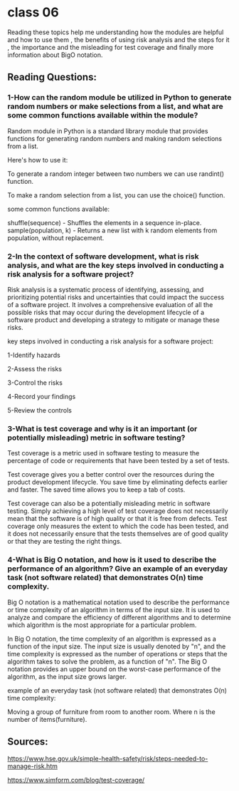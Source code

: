 
# class 06

Reading these topics help me understanding how the modules are helpful and how to use them , the benefits of using risk analysis and the steps for it , the importance and the misleading for test coverage and finally more information about BigO notation.

## Reading Questions:  

### 1-How can the random module be utilized in Python to generate random numbers or make selections from a list, and what are some common functions available within the module?

Random module in Python is a standard library module that provides functions for generating random numbers and making random selections from a list.

Here's how to use it:

To generate a random integer between two numbers we can use randint() function.

To make a random selection from a list, you can use the choice() function.

some common functions available:


shuffle(sequence) - Shuffles the elements in a sequence in-place.
sample(population, k) - Returns a new list with k random elements from population, without replacement.




### 2-In the context of software development, what is risk analysis, and what are the key steps involved in conducting a risk analysis for a software project?

Risk analysis is a systematic process of identifying, assessing, and prioritizing potential risks and uncertainties that could impact the success of a software project. It involves a comprehensive evaluation of all the possible risks that may occur during the development lifecycle of a software product and developing a strategy to mitigate or manage these risks.

key steps involved in conducting a risk analysis for a software project:

1-Identify hazards

2-Assess the risks

3-Control the risks

4-Record your findings

5-Review the controls




### 3-What is test coverage and why is it an important (or potentially misleading) metric in software testing?

Test coverage is a metric used in software testing to measure the percentage of code or requirements that have been tested by a set of tests.

Test coverage gives you a better control over the resources during the product development lifecycle. You save time by eliminating defects earlier and faster. The saved time allows you to keep a tab of costs.

Test coverage can also be a potentially misleading metric in software testing. Simply achieving a high level of test coverage does not necessarily mean that the software is of high quality or that it is free from defects. Test coverage only measures the extent to which the code has been tested, and it does not necessarily ensure that the tests themselves are of good quality or that they are testing the right things.



### 4-What is Big O notation, and how is it used to describe the performance of an algorithm? Give an example of an everyday task (not software related) that demonstrates O(n) time complexity.

Big O notation is a mathematical notation used to describe the performance or time complexity of an algorithm in terms of the input size. It is used to analyze and compare the efficiency of different algorithms and to determine which algorithm is the most appropriate for a particular problem.

In Big O notation, the time complexity of an algorithm is expressed as a function of the input size. The input size is usually denoted by "n", and the time complexity is expressed as the number of operations or steps that the algorithm takes to solve the problem, as a function of "n". The Big O notation provides an upper bound on the worst-case performance of the algorithm, as the input size grows larger.

example of an everyday task (not software related) that demonstrates O(n) time complexity:

Moving a group of furniture from room to another room. Where n is the number of items(furniture). 

## Sources:

https://www.hse.gov.uk/simple-health-safety/risk/steps-needed-to-manage-risk.htm

https://www.simform.com/blog/test-coverage/


